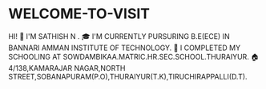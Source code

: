 # WELCOME-TO-VISIT
HI! 
👤 I'M SATHISH N .
🎓 I'M CURRENTLY PURSURING B.E(ECE) IN BANNARI AMMAN INSTITUTE OF TECHNOLOGY.
🏫 I COMPLETED MY SCHOOLING AT SOWDAMBIKAA.MATRIC.HR.SEC.SCHOOL.THURAIYUR.
🏠 4/138,KAMARAJAR NAGAR,NORTH STREET,SOBANAPURAM(P.O),THURAIYUR(T.K),TIRUCHIRAPPALLI(D.T).
